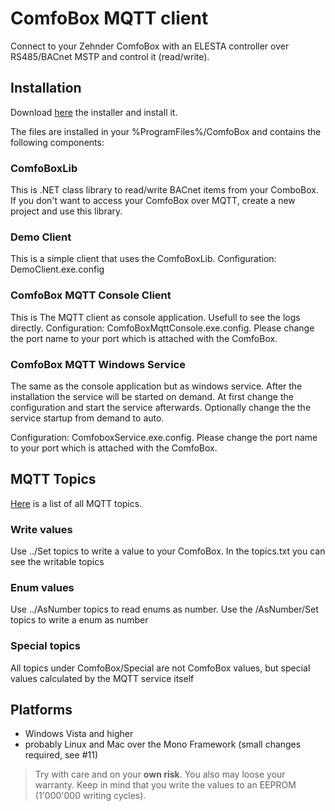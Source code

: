 # ComfoBox MQTT client

Connect to your Zehnder ComfoBox with an ELESTA controller over RS485/BACnet MSTP and control it (read/write).

## Installation

Download [here](https://github.com/RF77/comfobox-mqtt/releases) the installer and install it.

The files are installed in your %ProgramFiles%/ComfoBox and contains the following components:

### ComfoBoxLib

This is .NET class library to read/write BACnet items from your ComboBox. If you don't want to access your ComfoBox over MQTT, create a new project and use this library.

### Demo Client

This is a simple client that uses the ComfoBoxLib.
Configuration: DemoClient.exe.config

### ComfoBox MQTT Console Client

This is The MQTT client as console application. Usefull to see the logs directly.
Configuration: ComfoBoxMqttConsole.exe.config. Please change the port name to your port which is attached with the ComfoBox.

### ComfoBox MQTT Windows Service

The same as the console application but as windows service. After the installation the service will be started on demand. At first change the configuration and start the service afterwards. Optionally change the the service startup from demand to auto.

Configuration: ComfoboxService.exe.config. Please change the port name to your port which is attached with the ComfoBox.

## MQTT Topics

[Here](https://rawgit.com/RF77/comfobox-mqtt/master/docs/topics.txt) is a list of all MQTT topics.

### Write values
Use ../Set topics to write a value to your ComfoBox. In the topics.txt you can see the writable topics

### Enum values
Use ../AsNumber topics to read enums as number. Use the /AsNumber/Set topics to write a enum as number

### Special topics
All topics under ComfoBox/Special are not ComfoBox values, but special values calculated by the MQTT service itself

## Platforms
* Windows Vista and higher
* probably Linux and Mac over the Mono Framework (small changes required, see #11)

>Try with care and on your **own risk**. You also may loose your warranty.
>Keep in mind that you write the values to an EEPROM (1'000'000 writing cycles).
